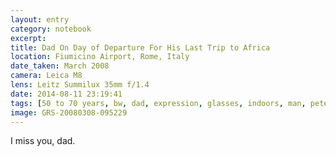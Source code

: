 ```yaml
--- 
layout: entry
category: notebook
excerpt:
title: Dad On Day of Departure For His Last Trip to Africa
location: Fiumicino Airport, Rome, Italy
date_taken: March 2008
camera: Leica M8
lens: Leitz Summilux 35mm f/1.4
date: 2014-08-11 23:19:41
tags: [50 to 70 years, bw, dad, expression, glasses, indoors, man, peter griffee, reading]
image: GRS-20080308-095229
---
```

I miss you, dad.